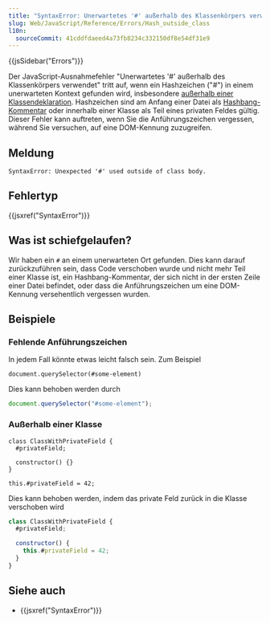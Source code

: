 ```yaml
---
title: "SyntaxError: Unerwartetes '#' außerhalb des Klassenkörpers verwendet"
slug: Web/JavaScript/Reference/Errors/Hash_outside_class
l10n:
  sourceCommit: 41cddfdaeed4a73fb8234c332150df8e54df31e9
---
```


{{jsSidebar("Errors")}}

Der JavaScript-Ausnahmefehler "Unerwartetes '#' außerhalb des Klassenkörpers verwendet" tritt auf, wenn ein Hashzeichen ("#") in einem unerwarteten Kontext gefunden wird, insbesondere [außerhalb einer Klassendeklaration](/de/docs/Web/JavaScript/Reference/Classes/Private_properties). Hashzeichen sind am Anfang einer Datei als [Hashbang-Kommentar](/de/docs/Web/JavaScript/Reference/Lexical_grammar) oder innerhalb einer Klasse als Teil eines privaten Feldes gültig. Dieser Fehler kann auftreten, wenn Sie die Anführungszeichen vergessen, während Sie versuchen, auf eine DOM-Kennung zuzugreifen.

## Meldung

```plain
SyntaxError: Unexpected '#' used outside of class body.
```

## Fehlertyp

{{jsxref("SyntaxError")}}

## Was ist schiefgelaufen?

Wir haben ein `#` an einem unerwarteten Ort gefunden. Dies kann darauf zurückzuführen sein, dass Code verschoben wurde und nicht mehr Teil einer Klasse ist, ein Hashbang-Kommentar, der sich nicht in der ersten Zeile einer Datei befindet, oder dass die Anführungszeichen um eine DOM-Kennung versehentlich vergessen wurden.

## Beispiele

### Fehlende Anführungszeichen

In jedem Fall könnte etwas leicht falsch sein. Zum Beispiel

```js-nolint example-bad
document.querySelector(#some-element)
```

Dies kann behoben werden durch

```js example-good
document.querySelector("#some-element");
```

### Außerhalb einer Klasse

```js-nolint example-bad
class ClassWithPrivateField {
  #privateField;

  constructor() {}
}

this.#privateField = 42;
```

Dies kann behoben werden, indem das private Feld zurück in die Klasse verschoben wird

```js example-good
class ClassWithPrivateField {
  #privateField;

  constructor() {
    this.#privateField = 42;
  }
}
```

## Siehe auch

- {{jsxref("SyntaxError")}}
